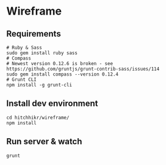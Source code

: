 # Wireframe

## Requirements

```
# Ruby & Sass
sudo gem install ruby sass
# Compass
# Newest version 0.12.6 is broken - see https://github.com/gruntjs/grunt-contrib-sass/issues/114
sudo gem install compass --version 0.12.4
# Grunt CLI
npm install -g grunt-cli
```

## Install dev environment

```
cd hitchhikr/wireframe/
npm install
```

## Run server & watch

```
grunt
```
